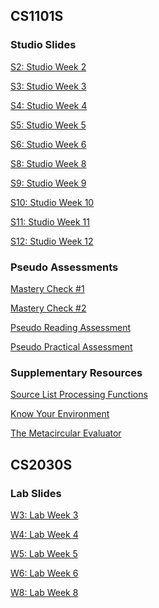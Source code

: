 <!-- # petermonky.github.io -->

## CS1101S

### Studio Slides

<a href="/slides/cs1101s/s2/" onclick="window.open('/slides/cs1101s/s2/', '_self');">S2: Studio Week 2</a>

<a href="/slides/cs1101s/s3/" onclick="window.open('/slides/cs1101s/s3/', '_self');">S3: Studio Week 3</a>

<a href="/slides/cs1101s/s4/" onclick="window.open('/slides/cs1101s/s4/', '_self');">S4: Studio Week 4</a>

<a href="/slides/cs1101s/s5/" onclick="window.open('/slides/cs1101s/s5/', '_self');">S5: Studio Week 5</a>

<a href="/slides/cs1101s/s6/" onclick="window.open('/slides/cs1101s/s6/', '_self');">S6: Studio Week 6</a>

<a href="/slides/cs1101s/s8/" onclick="window.open('/slides/cs1101s/s8/', '_self');">S8: Studio Week 8</a>

<a href="/slides/cs1101s/s9/" onclick="window.open('/slides/cs1101s/s9/', '_self');">S9: Studio Week 9</a>

<a href="/slides/cs1101s/s10/" onclick="window.open('/slides/cs1101s/s10/', '_self');">S10: Studio Week 10</a>

<a href="/slides/cs1101s/s11/" onclick="window.open('/slides/cs1101s/s11/', '_self');">S11: Studio Week 11</a>

<a href="/slides/cs1101s/s12/" onclick="window.open('/slides/cs1101s/s12/', '_self');">S12: Studio Week 12</a>

### Pseudo Assessments

<a href="https://hackmd.io/@petermonky/mc1" onclick="window.open('https://hackmd.io/@petermonky/mc1', '_self');">Mastery Check #1</a>

<a href="https://hackmd.io/@petermonky/mc2" onclick="window.open('https://hackmd.io/@petermonky/mc2', '_self');">Mastery Check #2</a>

<a href="https://hackmd.io/@petermonky/pseudora" onclick="window.open('https://hackmd.io/@petermonky/pseudora', '_self');">Pseudo Reading Assessment</a>

<a href="https://hackmd.io/@petermonky/pseudopa" onclick="window.open('https://hackmd.io/@petermonky/pseudopa', '_self');">Pseudo Practical Assessment</a>

### Supplementary Resources

<a href="https://hackmd.io/@petermonky/slpf" onclick="window.open('https://hackmd.io/@petermonky/slpf', '_self');">Source List Processing Functions</a>

<a href="/slides/cs1101s/kye/" onclick="window.open('/slides/cs1101s/kye/', '_self');">Know Your Environment</a>

<a href="https://hackmd.io/@petermonky/mce" onclick="window.open('https://hackmd.io/@petermonky/mce', '_self');">The Metacircular Evaluator</a>

## CS2030S

### Lab Slides

<a href="/slides/cs2030s/w3/" onclick="window.open('/slides/cs2030s/w3/', '_self');">W3: Lab Week 3</a>

<a href="/slides/cs2030s/w4/" onclick="window.open('/slides/cs2030s/w4/', '_self');">W4: Lab Week 4</a>

<a href="/slides/cs2030s/w5/" onclick="window.open('/slides/cs2030s/w5/', '_self');">W5: Lab Week 5</a>

<a href="/slides/cs2030s/w6/" onclick="window.open('/slides/cs2030s/w6/', '_self');">W6: Lab Week 6</a>

<a href="/slides/cs2030s/w8/" onclick="window.open('/slides/cs2030s/w8/', '_self');">W8: Lab Week 8</a>
